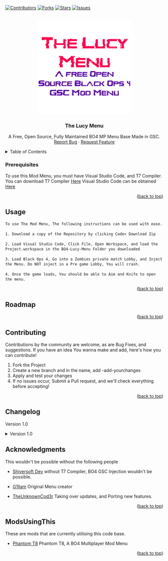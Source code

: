 <div id="top"></div>

[![Contributors][contributors-shield]][contributors-url]
[![Forks][forks-shield]][forks-url]
[![Stars][stars-shield]][stars-url]
[![Issues][issues-shield]][issues-url]



<!-- PROJECT LOGO -->
<br />
<div align="center">
  <a href="https://github.com/TheUnknownCod3r/BO4-Lucy-MP-Base">
    <img src="images/logo.png" alt="Logo" width="300" height="300">
  </a>
  <h3 align="center">The Lucy Menu</h3>

  <p align="center">
	A Free, Open Source, Fully Maintained BO4 MP Menu Base Made in GSC.
    <br />
    <a href="https://github.com/TheUnknownCod3r/BO4-Lucy-MP-Base/issues">Report Bug</a>
    ·
    <a href="https://github.com/TheUnknownCod3r/BO4-Lucy-MP-Base/issues">Request Feature</a>
  </p>
</div>



<!-- TABLE OF CONTENTS -->
<details>
  <summary>Table of Contents</summary>
  <ol>
    <li><a href="#prerequisites">Prerequisites</a></li>
    <li><a href="#usage">Usage</a></li>
    <li><a href="#roadmap">Roadmap</a></li>
    <li><a href="#contributing">Contributing</a></li>
	  <li><a href="#changelog">Changelog</a></li>
    <li><a href="#acknowledgments">Acknowledgments</a></li>
    <li><a href="#Mods Using This Base">Mods which use this base</a></li>
  </ol>
</details>




### Prerequisites

To use this Mod Menu, you must have Visual Studio Code, and T7 Compiler.
You can download T7 Compiler [Here](https://www.github.com/shiversoftdev/t7-compiler/releases/)
Visual Studio Code can be obtained [Here](https://code.visualstudio.com/)

<p align="right">(<a href="#top">back to top</a>)</p>



<!-- USAGE EXAMPLES -->
## Usage
	To use The Mod Menu, The following instructions can be used with ease. 
	
	1. Download a copy of the Repository by clicking Code> Download Zip
	
	2. Load Visual Studio Code, Click File, Open Workspace, and load the Project.workspace in the BO4-Lucy-Menu Folder you downloaded
	
	3. Load Black Ops 4, Go into a Zombies private match Lobby, and Inject the Menu. Do NOT inject in a Pre game Lobby, You will crash.
	
	4. Once the game loads, You should be able to Aim and Knife to open the menu. 

<p align="right">(<a href="#top">back to top</a>)</p>



<!-- ROADMAP -->
## Roadmap



<p align="right">(<a href="#top">back to top</a>)</p>



<!-- CONTRIBUTING -->
## Contributing

Contributions by the community are welcome, as are Bug Fixes, and suggestions. If you have an idea You wanna make and add, here's how you can contribute!

1. Fork the Project
2. Create a new branch and in the name, add -add-yourchanges
3. Apply and test your changes
4. If no issues occur, Submit a Pull request, and we'll check everything before accepting!

<p align="right">(<a href="#top">back to top</a>)</p>

## Changelog

Version 1.0
<details>
	<summary>
		Version 1.0
	</summary>

	- Source Code Publish!
</details>



<!-- ACKNOWLEDGMENTS -->
## Acknowledgments

This wouldn't be possible without the following people

* [Shiversoft Dev](https://www.github.com/shiversoftdev/T7-compiler)
	without T7 Compiler, BO4 GSC Injection wouldn't be possible.

* [G1llam](https://www.github.com/G1llam/)
	Original Menu creator

* [TheUnknownCod3r](https://www.github.com/TheUnknownCod3r/)
	Taking over updates, and Porting new features.
	

<p align="right">(<a href="#top">back to top</a>)</p>

<!-- UsingTheMod -->
## ModsUsingThis

These are mods that are currently utilising this code base.

* [Phantom T8](https://github.com/Lurkzy/phantom-t8)
      Phantom T8, A BO4 Multiplayer Mod Menu

<p align="right">(<a href="#top">back to top</a>)</p>


<!-- MARKDOWN LINKS & IMAGES -->
<!-- https://www.markdownguide.org/basic-syntax/#reference-style-links -->
[contributors-shield]: https://img.shields.io/github/contributors/TheUnknownCod3r/BO4-Lucy-MP-Base.svg?style=for-the-badge
[contributors-url]: https://github.com/TheUnknownCod3r/BO4-Lucy-MP-Base/graphs/contributors
[forks-shield]: https://img.shields.io/github/forks/TheUnknownCod3r/BO4-Lucy-MP-Base.svg?style=for-the-badge
[forks-url]: https://github.com/TheUnknownCod3r/BO4-Lucy-MP-Base/network/members
[stars-shield]: https://img.shields.io/github/stars/TheUnknownCod3r/BO4-Lucy-MP-Base.svg?style=for-the-badge
[stars-url]: https://github.com/TheUnknownCod3r/BBO4-Lucy-MP-Base/stargazers
[issues-shield]: https://img.shields.io/github/issues/TheUnknownCod3r/BO4-Lucy-MP-Base.svg?style=for-the-badge
[issues-url]: https://github.com/TheUnknownCod3r/BO4-Lucy-MP-Base/issues
[license-shield]: https://img.shields.io/github/license/TheUnknownCod3r/BO4-Lucy-MP-Base.svg?style=for-the-badge
[license-url]: https://github.com/TheUnknownCod3r/BO4-Lucy-MP-Base/blob/master/LICENSE.txt
